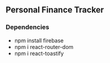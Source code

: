 ## Personal Finance Tracker

### Dependencies

- npm install firebase
- npm i react-router-dom
- npm i react-toastify
